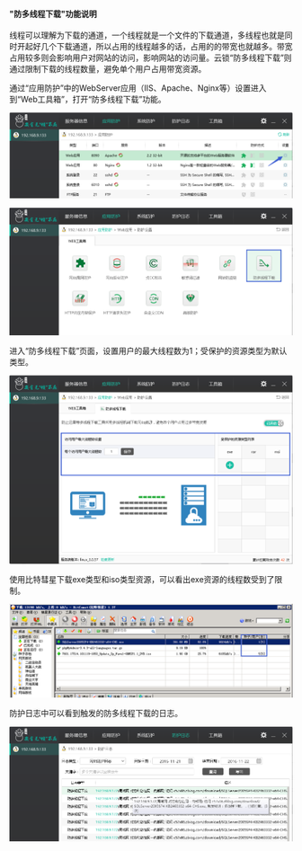 #### "防多线程下载"功能说明
线程可以理解为下载的通道，一个线程就是一个文件的下载通道，多线程也就是同时开起好几个下载通道，所以占用的线程越多的话，占用的的带宽也就越多。带宽占用较多则会影响用户对网站的访问，影响网站的访问量。云锁“防多线程下载”则通过限制下载的线程数量，避免单个用户占用带宽资源。

通过“应用防护”中的WebServer应用（IIS、Apache、Nginx等）设置进入到“Web工具箱”，打开“防多线程下载”功能。

![](/assets/f070001.png)

![](/assets/f1201.png)

进入“防多线程下载”页面，设置用户的最大线程数为1；受保护的资源类型为默认类型。

![](/assets/f1202.png)

使用比特彗星下载exe类型和iso类型资源，可以看出exe资源的线程数受到了限制。

![](/assets/f1203.png)

防护日志中可以看到触发的防多线程下载的日志。

![](/assets/f1204.png)